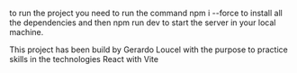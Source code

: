 to run the project you need to run the command npm i --force to install all the dependencies and then npm run dev to start the server in your local machine.

This project has been build by Gerardo Loucel with the purpose to practice skills in the technologies React with Vite
